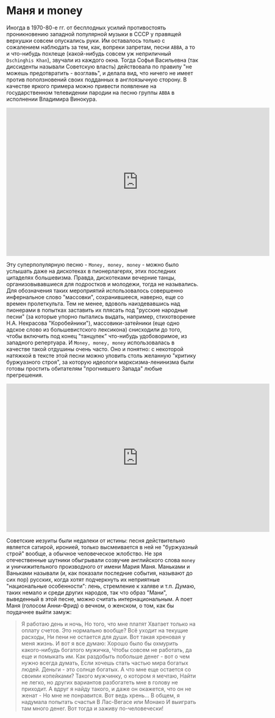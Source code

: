 # Маня и money

Иногда в 1970-80-е гг. от бесплодных усилий противостоять проникновению западной популярной музыки в СССР
у правящей верхушки совсем опускались руки. Им оставалось только с сожалением наблюдать за тем, как, вопреки 
запретам, песни `ABBA`, а то и что-нибудь похлеще (какой-нибудь совсем уж неприличный `Dschinghis Khan`), звучали из каждого окна. Тогда Софья Васильевна (так диссиденты называли Советскую власть) действовала по правилу "не можешь предотвратить - возглавь", и делала вид, что ничего не имеет против поползновений своих подданных в англоязычную сторону. В качестве яркого примера можно привести появление на государственном телевидении пародии на песню группы `ABBA` в исполнении Владимира Винокура.

<iframe width="690" height="388" src="https://www.youtube.com/embed/c8ivkqpcUSE" title="Владимир Винокур. Пародия на мелодию песни &quot;Monеy, monеy&quot; (ABBA) в исполнении ансамбля &quot;Огонек&quot;" frameborder="0" allow="accelerometer; autoplay; clipboard-write; encrypted-media; gyroscope; picture-in-picture; web-share" allowfullscreen></iframe>

Эту суперпопулярную песню - `Money, money, money` - можно было услышать даже на дискотеках в пионерлагерях, этих последних цитаделях большевизма. Правда, дискотеками вечерние танцы, организовывавшиеся для подростков и молодежи, тогда не назывались. Для обозначения таких мероприятий использовалось совершенно инфернальное слово "массовки", сохранившееся, наверно, еще со времен пролеткульта. Тем не менее, вдоволь наиздевавшись над пионерами в попытках заставить их плясать под "русские народные песни" (за которые упорно пытались выдать, например, стихотворение Н.А. Некрасова "Коробейники"), массовики-затейники (еще одно адское слово из большевистского лексикона) снисходили до того, чтобы включить под конец "танцулек" что-нибудь удобоворимое, из западного репертуара. И `Money, money, money` использовалась в качестве такой отдушины очень часто. Оно и понятно: с некоторой натяжкой в тексте этой песни можно уловить столь желанную "критику буржуазного строя", за которую идеологи марксизма-ленинизма были готовы простить обитателям "прогнившего Запада" любые прегрешения.

<iframe width="690" height="388" src="https://www.youtube.com/embed/ETxmCCsMoD0" title="Abba - Money, Money, Money (Official Music Video)" frameborder="0" allow="accelerometer; autoplay; clipboard-write; encrypted-media; gyroscope; picture-in-picture; web-share" allowfullscreen></iframe>

Советские иезуиты были недалеки от истины: песня действительно является сатирой, иронией, только высмеивается в ней не "буржуазный строй" вообще, а обычное человеческое жлобство. Не зря отечественные шутники обыгрывали созвучие английского слова `money` и уничижительного производного от имени Мария Маня. Маньками и Ваньками называли (и, как показали последние события, называют до сих пор) русских, когда хотят подчеркнуть их неприятные "национальные особенности": лень, стремление к халяве и т.п. Думаю, таких немало и среди других народов, так что образ "Мани", выведенный в этой песне, можно считать интернациональным. А поет Маня (голосом Анни-Фрид) о вечном, о женском, о том, как бы поудачнее выйти замуж:

> Я работаю день и ночь,
Но того, что мне платят
Хватает только на оплату счетов.
Это нормально вообще?
Всё уходит на текущие расходы,
Ни пени не остается для души.
Вот такая хреновая у меня жизнь.
И вот я все думаю:
Хорошо было бы охмурить какого-нибудь богатого мужичка,
Чтобы совсем не работать, да еще и помыкать им.
Как раздобыть побольше денег - вот о чем нужно всегда думать,
Если хочешь стать частью мира богатых людей.
Деньги - это солнце богатых.
А что мне еще остается со своими копейками?
Такого мужчинку, о котором я мечтаю,
Найти не легко, но других вариантов разбогатеть мне в голову не приходит.
А вдруг я найду такого, и даже он окажется, что он не женат - 
Но мне не понравится. Вот ведь хрень...
В общем, я надумала попытать счастья
В Лас-Вегасе или Монако
И выиграть там много денег.
Вот тогда и заживу по-человечески!
